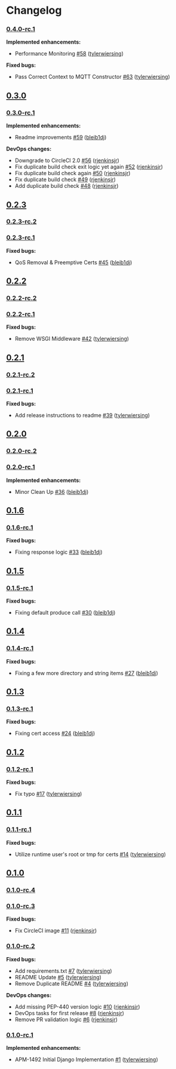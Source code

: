# Changelog

### [0.4.0-rc.1](https://github.com/aukletio/Auklet-Agent-Django/tree/0.4.0-rc.1)

**Implemented enhancements:**

- Performance Monitoring [#58](https://github.com/aukletio/Auklet-Agent-Django/pull/58) ([tylerwiersing](https://github.com/tylerwiersing))

**Fixed bugs:**

- Pass Correct Context to MQTT Constructor [#63](https://github.com/aukletio/Auklet-Agent-Django/pull/63) ([tylerwiersing](https://github.com/tylerwiersing))

## [0.3.0](https://github.com/aukletio/Auklet-Agent-Django/tree/0.3.0)

### [0.3.0-rc.1](https://github.com/aukletio/Auklet-Agent-Django/tree/0.3.0-rc.1)

**Implemented enhancements:**

- Readme improvements [#59](https://github.com/aukletio/Auklet-Agent-Django/pull/59) ([bleib1dj](https://github.com/bleib1dj))

**DevOps changes:**

- Downgrade to CircleCI 2.0 [#56](https://github.com/aukletio/Auklet-Agent-Django/pull/56) ([rjenkinsjr](https://github.com/rjenkinsjr))
- Fix duplicate build check exit logic yet again [#52](https://github.com/aukletio/Auklet-Agent-Django/pull/52) ([rjenkinsjr](https://github.com/rjenkinsjr))
- Fix duplicate build check again [#50](https://github.com/aukletio/Auklet-Agent-Django/pull/50) ([rjenkinsjr](https://github.com/rjenkinsjr))
- Fix duplicate build check [#49](https://github.com/aukletio/Auklet-Agent-Django/pull/49) ([rjenkinsjr](https://github.com/rjenkinsjr))
- Add duplicate build check [#48](https://github.com/aukletio/Auklet-Agent-Django/pull/48) ([rjenkinsjr](https://github.com/rjenkinsjr))

## [0.2.3](https://github.com/aukletio/Auklet-Agent-Django/tree/0.2.3)

### [0.2.3-rc.2](https://github.com/aukletio/Auklet-Agent-Django/tree/0.2.3-rc.2)

### [0.2.3-rc.1](https://github.com/aukletio/Auklet-Agent-Django/tree/0.2.3-rc.1)

**Fixed bugs:**

- QoS Removal & Preemptive Certs [#45](https://github.com/aukletio/Auklet-Agent-Django/pull/45) ([bleib1dj](https://github.com/bleib1dj))

## [0.2.2](https://github.com/aukletio/Auklet-Agent-Django/tree/0.2.2)

### [0.2.2-rc.2](https://github.com/aukletio/Auklet-Agent-Django/tree/0.2.2-rc.2)

### [0.2.2-rc.1](https://github.com/aukletio/Auklet-Agent-Django/tree/0.2.2-rc.1)

**Fixed bugs:**

- Remove WSGI Middleware [#42](https://github.com/aukletio/Auklet-Agent-Django/pull/42) ([tylerwiersing](https://github.com/tylerwiersing))

## [0.2.1](https://github.com/aukletio/Auklet-Agent-Django/tree/0.2.1)

### [0.2.1-rc.2](https://github.com/aukletio/Auklet-Agent-Django/tree/0.2.1-rc.2)

### [0.2.1-rc.1](https://github.com/aukletio/Auklet-Agent-Django/tree/0.2.1-rc.1)

**Fixed bugs:**

- Add release instructions to readme [#39](https://github.com/aukletio/Auklet-Agent-Django/pull/39) ([tylerwiersing](https://github.com/tylerwiersing))

## [0.2.0](https://github.com/aukletio/Auklet-Agent-Django/tree/0.2.0)

### [0.2.0-rc.2](https://github.com/aukletio/Auklet-Agent-Django/tree/0.2.0-rc.2)

### [0.2.0-rc.1](https://github.com/aukletio/Auklet-Agent-Django/tree/0.2.0-rc.1)

**Implemented enhancements:**

- Minor Clean Up [#36](https://github.com/aukletio/Auklet-Agent-Django/pull/36) ([bleib1dj](https://github.com/bleib1dj))

## [0.1.6](https://github.com/aukletio/Auklet-Agent-Django/tree/0.1.6)

### [0.1.6-rc.1](https://github.com/aukletio/Auklet-Agent-Django/tree/0.1.6-rc.1)

**Fixed bugs:**

- Fixing response logic [#33](https://github.com/aukletio/Auklet-Agent-Django/pull/33) ([bleib1dj](https://github.com/bleib1dj))

## [0.1.5](https://github.com/aukletio/Auklet-Agent-Django/tree/0.1.5)

### [0.1.5-rc.1](https://github.com/aukletio/Auklet-Agent-Django/tree/0.1.5-rc.1)

**Fixed bugs:**

- Fixing default produce call [#30](https://github.com/aukletio/Auklet-Agent-Django/pull/30) ([bleib1dj](https://github.com/bleib1dj))

## [0.1.4](https://github.com/aukletio/Auklet-Agent-Django/tree/0.1.4)

### [0.1.4-rc.1](https://github.com/aukletio/Auklet-Agent-Django/tree/0.1.4-rc.1)

**Fixed bugs:**

- Fixing a few more directory and string items [#27](https://github.com/aukletio/Auklet-Agent-Django/pull/27) ([bleib1dj](https://github.com/bleib1dj))

## [0.1.3](https://github.com/aukletio/Auklet-Agent-Django/tree/0.1.3)

### [0.1.3-rc.1](https://github.com/aukletio/Auklet-Agent-Django/tree/0.1.3-rc.1)

**Fixed bugs:**

- Fixing cert access [#24](https://github.com/aukletio/Auklet-Agent-Django/pull/24) ([bleib1dj](https://github.com/bleib1dj))

## [0.1.2](https://github.com/aukletio/Auklet-Agent-Django/tree/0.1.2)

### [0.1.2-rc.1](https://github.com/aukletio/Auklet-Agent-Django/tree/0.1.2-rc.1)

**Fixed bugs:**

- Fix typo [#17](https://github.com/aukletio/Auklet-Agent-Django/pull/17) ([tylerwiersing](https://github.com/tylerwiersing))

## [0.1.1](https://github.com/aukletio/Auklet-Agent-Django/tree/0.1.1)

### [0.1.1-rc.1](https://github.com/aukletio/Auklet-Agent-Django/tree/0.1.1-rc.1)

**Fixed bugs:**

- Utilize runtime user's root or tmp for certs [#14](https://github.com/aukletio/Auklet-Agent-Django/pull/14) ([tylerwiersing](https://github.com/tylerwiersing))

## [0.1.0](https://github.com/aukletio/Auklet-Agent-Django/tree/0.1.0)

### [0.1.0-rc.4](https://github.com/aukletio/Auklet-Agent-Django/tree/0.1.0-rc.4)

### [0.1.0-rc.3](https://github.com/aukletio/Auklet-Agent-Django/tree/0.1.0-rc.3)

**Fixed bugs:**

- Fix CircleCI image [#11](https://github.com/aukletio/Auklet-Agent-Django/pull/11) ([rjenkinsjr](https://github.com/rjenkinsjr))

### [0.1.0-rc.2](https://github.com/aukletio/Auklet-Agent-Django/tree/0.1.0-rc.2)

**Fixed bugs:**

- Add requirements.txt [#7](https://github.com/aukletio/Auklet-Agent-Django/pull/7) ([tylerwiersing](https://github.com/tylerwiersing))
- README Update [#5](https://github.com/aukletio/Auklet-Agent-Django/pull/5) ([tylerwiersing](https://github.com/tylerwiersing))
- Remove Duplicate README [#4](https://github.com/aukletio/Auklet-Agent-Django/pull/4) ([tylerwiersing](https://github.com/tylerwiersing))

**DevOps changes:**

- Add missing PEP-440 version logic [#10](https://github.com/aukletio/Auklet-Agent-Django/pull/10) ([rjenkinsjr](https://github.com/rjenkinsjr))
- DevOps tasks for first release [#8](https://github.com/aukletio/Auklet-Agent-Django/pull/8) ([rjenkinsjr](https://github.com/rjenkinsjr))
- Remove PR validation logic [#6](https://github.com/aukletio/Auklet-Agent-Django/pull/6) ([rjenkinsjr](https://github.com/rjenkinsjr))

### [0.1.0-rc.1](https://github.com/aukletio/Auklet-Agent-Django/tree/0.1.0-rc.1)

**Implemented enhancements:**

- APM-1492 Initial Django Implementation [#1](https://github.com/aukletio/Auklet-Agent-Django/pull/1) ([tylerwiersing](https://github.com/tylerwiersing))
